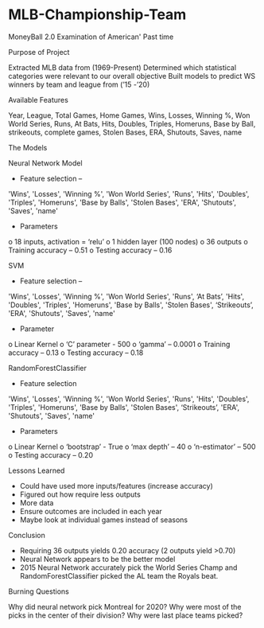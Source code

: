 # MLB-Championship-Team

MoneyBall 2.0
Examination of American' Past time

Purpose of Project

Extracted MLB data from (1969-Present)
Determined which statistical categories were relevant to our overall objective
Built models to predict WS winners by team and league from (’15 -’20)

Available Features 

Year, League, Total Games, Home Games, Wins, Losses, Winning %, Won World Series, Runs, At Bats, Hits, Doubles,  Triples, Homeruns, Base by Ball, strikeouts, complete games, Stolen Bases, ERA, Shutouts, Saves, name



The Models

Neural Network Model

-	Feature selection –

'Wins', 'Losses', 'Winning %', 'Won World Series', 'Runs', 'Hits', 'Doubles',
      		 'Triples', 'Homeruns', 'Base by Balls', 'Stolen Bases', 'ERA', 'Shutouts', 'Saves', 'name'

-	Parameters

o	18 inputs, activation = ‘relu’
o	1 hidden layer (100 nodes)
o	36 outputs
o	Training accuracy – 0.51
o	Testing accuracy – 0.16

SVM

-	Feature selection –

'Wins', 'Losses', 'Winning %', 'Won World Series', 'Runs', ‘At Bats’, 'Hits', 'Doubles',  'Triples', 'Homeruns', 'Base by Balls', 'Stolen Bases', ‘Strikeouts’, 'ERA', 'Shutouts', 'Saves', 'name'

-	Parameter

o	Linear Kernel
o	‘C’ parameter - 500
o	‘gamma’ – 0.0001
o	Training accuracy – 0.13
o	Testing accuracy – 0.18




RandomForestClassifier

-	Feature selection 

'Wins', 'Losses', 'Winning %', 'Won World Series', 'Runs',  'Hits', 'Doubles',  'Triples',   'Homeruns', 'Base by Balls', 'Stolen Bases', ‘Strikeouts’, 'ERA', 'Shutouts', 'Saves', 'name'

-	Parameters

o	Linear Kernel
o	‘bootstrap’ - True
o	‘max depth’ – 40
o	‘n-estimator’ – 500
o	Testing accuracy – 0.20




Lessons Learned

-	Could have used more inputs/features (increase accuracy)
-	Figured out how require less outputs
-	More data
-	Ensure outcomes are included in each year
-	Maybe look at individual games instead of seasons

Conclusion

-	Requiring 36 outputs yields 0.20 accuracy (2 outputs yield >0.70)
-	Neural Network appears to be the better model
-	2015 Neural Network accurately pick the World Series Champ and RandomForestClassifier picked the AL team the Royals beat.

Burning Questions

Why did neural network pick Montreal for 2020?
Why were most of the picks in the center of their division?
Why were last place teams picked?
